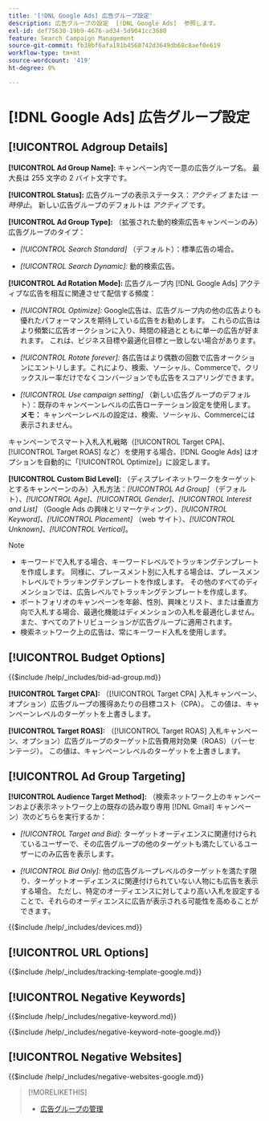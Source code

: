 ```yaml
---
title: '[!DNL Google Ads] 広告グループ設定'
description: 広告グループの設定  [!DNL Google Ads]  参照します。
exl-id: def75630-19b9-4676-ad34-5d9041cc3680
feature: Search Campaign Management
source-git-commit: fb38bf6afa181b4560742d3649db68c8aef0e619
workflow-type: tm+mt
source-wordcount: '419'
ht-degree: 0%

---
```


# [!DNL Google Ads] 広告グループ設定

## [!UICONTROL Adgroup Details]

**[!UICONTROL Ad Group Name]:** キャンペーン内で一意の広告グループ名。 最大長は 255 文字の 2 バイト文字です。

**[!UICONTROL Status]:** 広告グループの表示ステータス：*アクティブ* または *一時停止*。 新しい広告グループのデフォルトは *アクティブ* です。

**[!UICONTROL Ad Group Type]:** （拡張された動的検索広告キャンペーンのみ）広告グループのタイプ：

* *[!UICONTROL Search Standard]* （デフォルト）：標準広告の場合。

* *[!UICONTROL Search Dynamic]:* 動的検索広告。

**[!UICONTROL Ad Rotation Mode]:** 広告グループ内 [!DNL Google Ads] アクティブな広告を相互に関連させて配信する頻度：

* *[!UICONTROL Optimize]:* Google広告は、広告グループ内の他の広告よりも優れたパフォーマンスを期待している広告をお勧めします。 これらの広告はより頻繁に広告オークションに入り、時間の経過とともに単一の広告が好まれます。 これは、ビジネス目標や最適化目標と一致しない場合があります。

* *[!UICONTROL Rotate forever]:*   各広告はより偶数の回数で広告オークションにエントリします。これにより、検索、ソーシャル、Commerceで、クリックスルー率だけでなくコンバージョンでも広告をスコアリングできます。

* *[!UICONTROL Use campaign setting]* （新しい広告グループのデフォルト）：既存のキャンペーンレベルの広告ローテーション設定を使用します。 **メモ：** キャンペーンレベルの設定は、検索、ソーシャル、Commerceには表示されません。

キャンペーンでスマート入札入札戦略（[!UICONTROL Target CPA]、[!UICONTROL Target ROAS] など）を使用する場合、[!DNL Google Ads] はオプションを自動的に「[!UICONTROL Optimize]」に設定します。

**[!UICONTROL Custom Bid Level]:** （ディスプレイネットワークをターゲットとするキャンペーンのみ）入札方法：*[!UICONTROL Ad Group]* （デフォルト）、*[!UICONTROL Age]*、*[!UICONTROL Gender]*、*[!UICONTROL Interest and List]* （Google Ads の興味とリマーケティング）、*[!UICONTROL Keyword]*、*[!UICONTROL Placement]* （web サイト）、*[!UICONTROL Unknown]*、*[!UICONTROL Vertical]*。

>[!NOTE]
>
>* キーワードで入札する場合、キーワードレベルでトラッキングテンプレートを作成します。 同様に、プレースメント別に入札する場合は、プレースメントレベルでトラッキングテンプレートを作成します。 その他のすべてのディメンションでは、広告レベルでトラッキングテンプレートを作成します。
>* ポートフォリオのキャンペーンを年齢、性別、興味とリスト、または垂直方向で入札する場合、最適化機能はディメンションの入札を最適化しません。 また、すべてのアトリビューションが広告グループに適用されます。
>* 検索ネットワーク上の広告は、常にキーワード入札を使用します。

## [!UICONTROL Budget Options]

<!-- **[!UICONTROL Bid]:** -->

{{$include /help/_includes/bid-ad-group.md}}

**[!UICONTROL Target CPA]:** （[!UICONTROL Target CPA] 入札キャンペーン、オプション）広告グループの獲得あたりの目標コスト（CPA）。 この値は、キャンペーンレベルのターゲットを上書きします。

**[!UICONTROL Target ROAS]:** （[!UICONTROL Target ROAS] 入札キャンペーン、オプション）広告グループのターゲット広告費用対効果（ROAS）（パーセンテージ）。 この値は、キャンペーンレベルのターゲットを上書きします。

## [!UICONTROL Ad Group Targeting]

**[!UICONTROL Audience Target Method]:** （検索ネットワーク上のキャンペーンおよび表示ネットワーク上の既存の読み取り専用 [!DNL Gmail] キャンペーン）次のどちらを実行するか：

* *[!UICONTROL Target and Bid]:* ターゲットオーディエンスに関連付けられているユーザーで、その広告グループの他のターゲットも満たしているユーザーにのみ広告を表示します。

* *[!UICONTROL Bid Only]:* 他の広告グループレベルのターゲットを満たす限り、ターゲットオーディエンスに関連付けられていない人物にも広告を表示する場合。 ただし、特定のオーディエンスに対してより高い入札を設定することで、それらのオーディエンスに広告が表示される可能性を高めることができます。

<!-- **[!UICONTROL Devices]:** -->

{{$include /help/_includes/devices.md}}

## [!UICONTROL URL Options]

<!-- **[!UICONTROL Tracking Template]:** -->

{{$include /help/_includes/tracking-template-google.md}}

## [!UICONTROL Negative Keywords]

<!-- **[!UICONTROL Negative Keywords]:** -->

{{$include /help/_includes/negative-keyword.md}}

<!-- Note for **[!UICONTROL Negative Keywords]:** -->

{{$include /help/_includes/negative-keyword-note-google.md}}

## [!UICONTROL Negative Websites]

<!-- **[!UICONTROL Negative Websites]:** -->

{{$include /help/_includes/negative-websites-google.md}}

>[!MORELIKETHIS]
>
>* [ 広告グループの管理 ](/help/search-social-commerce/campaign-management/campaigns/ad-group-manage.md)
